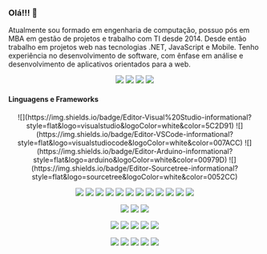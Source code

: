 ### Olá!!! 👋

Atualmente sou formado em engenharia de computação, possuo pós em MBA em gestão de projetos e trabalho com TI desde 2014. Desde então trabalho em projetos web nas tecnologias .NET, JavaScript e Mobile. Tenho experiência no desenvolvimento de software, com ênfase em análise e desenvolvimento de aplicativos orientados para a web.

<div align="center">
  <a href="mailto:eduardolucasmaia@hotmail.com" target="_blank"><img src="https://img.shields.io/badge/Outlook-0078D4?style=for-the-badge&logo=outlook&logoColor=white"></a>
  <a href="mailto:eduardolucasmaia@gmail.com" target="_blank"><img src="https://img.shields.io/badge/Gmail-D14836?style=for-the-badge&logo=gmail&logoColor=white"></a>
  <a href="https://www.linkedin.com/in/eduardolucasmaia/" target="_blank"><img src="https://img.shields.io/badge/linkedin-%230077B5.svg?style=for-the-badge&logo=linkedin&logoColor=white"></a> 
  <a href="https://discord.gg/RKGPARJa" target="_blank"><img src="https://img.shields.io/badge/Discord-7289DA?style=for-the-badge&logo=discord&logoColor=white" target="_blank"></a>
</div>

#### Linguagens e Frameworks

<div align="center">
![](https://img.shields.io/badge/Editor-Visual%20Studio-informational?style=flat&logo=visualstudio&logoColor=white&color=5C2D91)
![](https://img.shields.io/badge/Editor-VSCode-informational?style=flat&logo=visualstudiocode&logoColor=white&color=007ACC)
![](https://img.shields.io/badge/Editor-Arduino-informational?style=flat&logo=arduino&logoColor=white&color=00979D)
![](https://img.shields.io/badge/Editor-Sourcetree-informational?style=flat&logo=sourcetree&logoColor=white&color=0052CC)

![](https://img.shields.io/badge/Code-.NET-informational?style=flat&logo=dotnet&logoColor=white&color=512BD4)
![](https://img.shields.io/badge/Code-c%23-informational?style=flat&logo=c-sharp&logoColor=white&color=239120)
![](https://img.shields.io/badge/Code-Html-informational?style=flat&logo=html5&logoColor=white&color=E34F26)
![](https://img.shields.io/badge/Code-CSS-informational?style=flat&logo=css3&logoColor=white&color=1572B6)
![](https://img.shields.io/badge/Code-Javascript-informational?style=flat&logo=javascript&logoColor=white&color=F7DF1E)
![](https://img.shields.io/badge/Code-NodeJS-informational?style=flat&logo=nodedotjs&logoColor=white&color=339933)
![](https://img.shields.io/badge/Code-VueJS-informational?style=flat&logo=vuedotjs&logoColor=white&color=4FC08D)
![](https://img.shields.io/badge/Code-ReactJS-informational?style=flat&logo=react&logoColor=white&color=61DAFB)
![](https://img.shields.io/badge/Code-AngularJS-informational?style=flat&logo=angularjs&logoColor=white&color=E23237)
![](https://img.shields.io/badge/Code-Angular-informational?style=flat&logo=angular&logoColor=white&color=DD0031)
![](https://img.shields.io/badge/Code-TypeScript-informational?style=flat&logo=typescript&logoColor=white&color=3178C6) 
![](https://img.shields.io/badge/Code-Flutter-informational?style=flat&logo=flutter&logoColor=white&color=02569B) 

![](https://img.shields.io/badge/Code-SharePoint-Microsoft?style=flat&logo=MicrosoftSharePoint&logoColor=white&color=0078D4)
![](https://img.shields.io/badge/Code-Power%20Automate-Microsoft?style=flat&logo=PowerAutomate&logoColor=white&color=0066FF)
![](https://img.shields.io/badge/Code-Power%20Apps-informational?style=flat&logo=powerapps&logoColor=white&color=742774)

![](https://img.shields.io/badge/Tools-Docker-informational?style=flat&logo=docker&logoColor=white&color=2496ED)
![](https://img.shields.io/badge/Tools-Microsoft%20Azure-informational?style=flat&logo=MicrosoftAzure&logoColor=white&color=0078D4)
![](https://img.shields.io/badge/Tools-NuGet-informational?style=flat&logo=NuGet&logoColor=white&color=004880)
![](https://img.shields.io/badge/Tools-Jenkins-informational?style=flat&logo=jenkins&logoColor=white&color=D24939)
![](https://img.shields.io/badge/Tools-Apache%20Cordova-informational?style=flat&logo=apachecordova&logoColor=white&color=E8E8E8)

![](https://img.shields.io/badge/Database-SQL%20Server-informational?style=flat&logo=MicrosoftSQLServer&logoColor=white&color=CC2927)
![](https://img.shields.io/badge/Database-PL%2FSQL-informational?style=flat&logo=oracle&logoColor=white&color=F80000)
![](https://img.shields.io/badge/Database-MySQL-informational?style=flat&logo=mysql&logoColor=white&color=4479A1)
![](https://img.shields.io/badge/Database-MongoDB-informational?style=flat&logo=mongodb&logoColor=white&color=47A248)
![](https://img.shields.io/badge/Database-PostgreSQL-informational?style=flat&logo=postgresql&logoColor=white&color=4169E1)
</div>

<!--
https://simpleicons.org/
https://img.shields.io/

<a href="https://stackoverflow.com/users/" target="_blank"><img src="https://img.shields.io/badge/-Stackoverflow-FE7A16?style=for-the-badge&logo=stack-overflow&logoColor=white"></a> 

![](https://img.shields.io/badge/Code-Python-informational?style=flat&logo=python&logoColor=white&color=1f6feb)
![](https://img.shields.io/badge/Code-Java-informational?style=flat&logo=java&logoColor=white&color=1f6feb)
![](https://img.shields.io/badge/Code-NextJS-informational?style=flat&logo=nextdotjs&logoColor=white&color=1f6feb)
![](https://img.shields.io/badge/Cms-Ghost-informational?style=flat&logo=ghost&logoColor=white&color=1f6feb)
![](https://img.shields.io/badge/Cms-Wordpress-informational?style=flat&logo=wordpress&logoColor=white&color=1f6feb)
![](https://img.shields.io/badge/Design-Photoshop-informational?style=flat&logo=adobephotoshop&logoColor=white&color=1f6feb)
![](https://img.shields.io/badge/Design-Figma-informational?style=flat&logo=figma&logoColor=white&color=1f6feb)
![](https://img.shields.io/badge/Design-Canva-informational?style=flat&logo=canva&logoColor=white&color=1f6feb)   
-->
